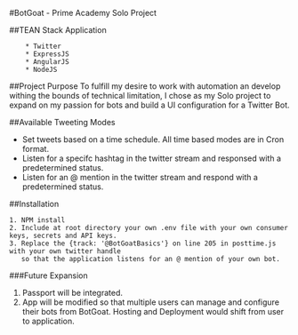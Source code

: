 #BotGoat - Prime Academy Solo Project

##TEAN Stack Application
```
	* Twitter
	* ExpressJS
	* AngularJS
	* NodeJS
```

##Project Purpose
To fulfill my desire to work with automation an develop withing the bounds of technical limitation, I chose as my Solo project to expand on my passion for bots and build a UI configuration for a Twitter Bot.

##Available Tweeting Modes

- Set tweets based on a time schedule.  All time based modes are in Cron format.
- Listen for a specifc hashtag in the twitter stream and responsed with a predetermined status.
- Listen for an @ mention in the twitter stream and respond with a predetermined status.



##Installation
```
1. NPM install
2. Include at root directory your own .env file with your own consumer keys, secrets and API keys.
3. Replace the {track: '@BotGoatBasics'} on line 205 in posttime.js with your own twitter handle 
   so that the application listens for an @ mention of your own bot.
```

###Future Expansion
1. Passport will be integrated.
2. App will be modified so that multiple users can manage and configure their bots from BotGoat.  Hosting and Deployment would shift from user to application.
